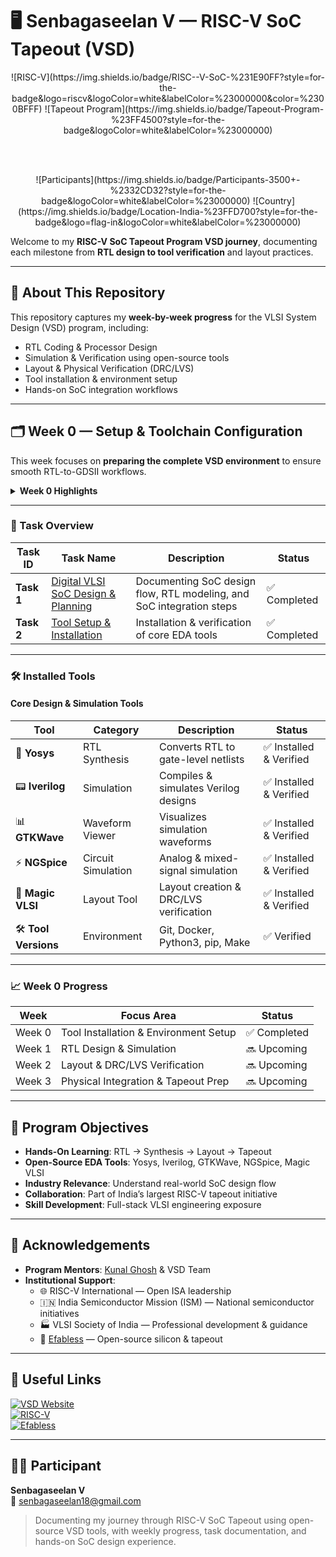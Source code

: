 # 🖥️ Senbagaseelan V — RISC-V SoC Tapeout (VSD)

<div align="center">

<!-- Row 1 -->
<span>
![RISC-V](https://img.shields.io/badge/RISC--V-SoC-%231E90FF?style=for-the-badge&logo=riscv&logoColor=white&labelColor=%23000000&color=%2300BFFF)
</span>
<span>
![Tapeout Program](https://img.shields.io/badge/Tapeout-Program-%23FF4500?style=for-the-badge&logoColor=white&labelColor=%23000000)
</span>

<br><br>

<!-- Row 2 -->
<span>
![Participants](https://img.shields.io/badge/Participants-3500+-%2332CD32?style=for-the-badge&logoColor=white&labelColor=%23000000)
</span>
<span>
![Country](https://img.shields.io/badge/Location-India-%23FFD700?style=for-the-badge&logo=flag-in&logoColor=white&labelColor=%23000000)
</span>

</div>


Welcome to my **RISC-V SoC Tapeout Program VSD journey**, documenting each milestone from **RTL design to tool verification** and layout practices.

---

## 📌 About This Repository
This repository captures my **week-by-week progress** for the VLSI System Design (VSD) program, including:

- RTL Coding & Processor Design  
- Simulation & Verification using open-source tools  
- Layout & Physical Verification (DRC/LVS)  
- Tool installation & environment setup  
- Hands-on SoC integration workflows  

---

## 🗂️ Week 0 — Setup & Toolchain Configuration

This week focuses on **preparing the complete VSD environment** to ensure smooth RTL-to-GDSII workflows.

<details>
<summary><b>Week 0 Highlights</b></summary>

- Installed core open-source EDA tools  
- Verified versions of all required tools (Git, Docker, Python3, pip, Make)  
- Organized documentation for subsequent weeks  

</details>

---

### 📌 Task Overview

| Task ID | Task Name | Description | Status |
|---------|-----------|-------------|--------|
| **Task 1** | [Digital VLSI SoC Design & Planning](./Task1-Digital%20VLSI%20SoC%20Design%20and%20Planning%20Summary.md) | Documenting SoC design flow, RTL modeling, and SoC integration steps | ✅ Completed |
| **Task 2** | [Tool Setup & Installation](./Task2-Tool%20Setup%20and%20Installation.md) | Installation & verification of core EDA tools | ✅ Completed |

---

### 🛠️ Installed Tools

#### Core Design & Simulation Tools

| Tool | Category | Description | Status |
|------|---------|-------------|--------|
| 🧠 **Yosys** | RTL Synthesis | Converts RTL to gate-level netlists | ✅ Installed & Verified |
| 📟 **Iverilog** | Simulation | Compiles & simulates Verilog designs | ✅ Installed & Verified |
| 📊 **GTKWave** | Waveform Viewer | Visualizes simulation waveforms | ✅ Installed & Verified |
| ⚡ **NGSpice** | Circuit Simulation | Analog & mixed-signal simulation | ✅ Installed & Verified |
| 🎨 **Magic VLSI** | Layout Tool | Layout creation & DRC/LVS verification | ✅ Installed & Verified |
| 🛠️ **Tool Versions** | Environment | Git, Docker, Python3, pip, Make | ✅ Verified |

---

### 📈 Week 0 Progress

<div align="center">

| Week | Focus Area | Status |
|------|------------|--------|
| Week 0 | Tool Installation & Environment Setup | ✅ Completed |
| Week 1 | RTL Design & Simulation | 🔜 Upcoming |
| Week 2 | Layout & DRC/LVS Verification | 🔜 Upcoming |
| Week 3 | Physical Integration & Tapeout Prep | 🔜 Upcoming |

</div>

---

## 🌟 Program Objectives

- **Hands-On Learning**: RTL → Synthesis → Layout → Tapeout  
- **Open-Source EDA Tools**: Yosys, Iverilog, GTKWave, NGSpice, Magic VLSI  
- **Industry Relevance**: Understand real-world SoC design flow  
- **Collaboration**: Part of India’s largest RISC-V tapeout initiative  
- **Skill Development**: Full-stack VLSI engineering exposure  

---

## 🙏 Acknowledgements

- **Program Mentors**: [Kunal Ghosh](https://github.com/kunalg123) & VSD Team  
- **Institutional Support**:  
  - 🌐 RISC-V International — Open ISA leadership  
  - 🇮🇳 India Semiconductor Mission (ISM) — National semiconductor initiatives  
  - 🏭 VLSI Society of India — Professional development & guidance  
  - 🔧 [Efabless](https://github.com/efabless) — Open-source silicon & tapeout  

---

## 🔗 Useful Links

[![VSD Website](https://img.shields.io/badge/VSD-Official%20Website-blue?style=flat-square)](https://vsdiat.vlsisystemdesign.com/)  
[![RISC-V](https://img.shields.io/badge/RISC--V-International-green?style=flat-square)](https://riscv.org/)  
[![Efabless](https://img.shields.io/badge/Efabless-Platform-orange?style=flat-square)](https://efabless.com/)

---

## 👨‍💻 Participant

**Senbagaseelan V**  
📧 senbagaseelan18@gmail.com  

> Documenting my journey through RISC-V SoC Tapeout using open-source VSD tools, with weekly progress, task documentation, and hands-on SoC design experience.
